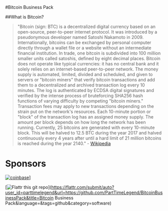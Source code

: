 #Bitcoin Business Pack

##What is Bitcoin?

>"Bitcoin (sign: BTC) is a decentralized digital currency based on an open-source, peer-to-peer internet protocol. It was introduced by a pseudonymous developer named Satoshi Nakamoto in 2009.
Internationally, bitcoins can be exchanged by personal computer directly through a wallet file or a website without an intermediate financial institution. In trade, one bitcoin is subdivided into 100 million smaller units called satoshis, defined by eight decimal places.
Bitcoin does not operate like typical currencies: it has no central bank and it solely relies on an internet-based peer-to-peer network. The money supply is automated, limited, divided and scheduled, and given to servers or "bitcoin miners" that verify bitcoin transactions and add them to a decentralized and archived transaction log every 10 minutes. The log is authenticated by ECDSA digital signatures and verified by the intense process of bruteforcing SHA256 hash functions of varying difficulty by competing "bitcoin miners." Transaction fees may apply to new transactions depending on the strain put on the network's resources. Each 10-minute portion or "block" of the transaction log has an assigned money supply. The amount per block depends on how long the network has been running. Currently, 25 bitcoins are generated with every 10-minute block. This will be halved to 12.5 BTC during the year 2017 and halved continuously every 4 years after until a hard limit of 21 million bitcoins is reached during the year 2140." - [Wikipedia](http://en.wikipedia.org/wiki/Bitcoin)

Sponsors
========

[![coinbase](https://coinbase.com/assets/logos/coinbase_logo_white.png)](https://coinbase.com/?r=5108694130b76cdbb2000047)]

[![Flattr this git repo](http://api.flattr.com/button/flattr-badge-large.png)](https://flattr.com/submit/auto?user_id=parttimelegend&url=https://github.com/PartTimeLegend/BitcoinBusinessPack&title=Bitcoin Business Pack&language=&tags=github&category=software) 
